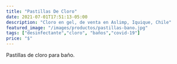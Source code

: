 ```yaml
---
title: "Pastillas De Cloro"
date: 2021-07-01T17:51:13-05:00
description: "Cloro en gel, de venta en Aslimp, Iquique, Chile"
featured_image: "/images/productos/pastillas-bano.jpg"
tags: ["desinfectante","cloro", "baños","covid-19"]
price: "$"
---
```

Pastillas de cloro para baño.



